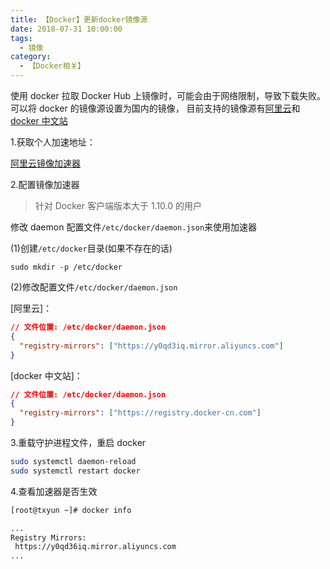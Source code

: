 ```yaml
---
title: 【Docker】更新docker镜像源
date: 2018-07-31 10:00:00
tags:
  - 镜像
category:
  - 【Docker相关】
---
```


使用 docker 拉取 Docker Hub 上镜像时，可能会由于网络限制，导致下载失败。可以将 docker 的镜像源设置为国内的镜像，
目前支持的镜像源有[阿里云](https://cr.console.aliyun.com/cn-hangzhou/mirrors)和[docker 中文站](https://www.docker-cn.com)

<!--more-->

1.获取个人加速地址：

[阿里云镜像加速器](https://cr.console.aliyun.com/cn-hangzhou/mirrors)

2.配置镜像加速器

> 针对 Docker 客户端版本大于 1.10.0 的用户

修改 daemon 配置文件`/etc/docker/daemon.json`来使用加速器

(1)创建`/etc/docker`目录(如果不存在的话)

`sudo mkdir -p /etc/docker`

(2)修改配置文件`/etc/docker/daemon.json`

[阿里云]：

```json
// 文件位置: /etc/docker/daemon.json
{
  "registry-mirrors": ["https://y0qd3iq.mirror.aliyuncs.com"]
}
```

[docker 中文站]：

```json
// 文件位置: /etc/docker/daemon.json
{
  "registry-mirrors": ["https://registry.docker-cn.com"]
}
```

3.重载守护进程文件，重启 docker

```bash
sudo systemctl daemon-reload
sudo systemctl restart docker
```

4.查看加速器是否生效

```bash
[root@txyun ~]# docker info

...
Registry Mirrors:
 https://y0qd36iq.mirror.aliyuncs.com
...
```
